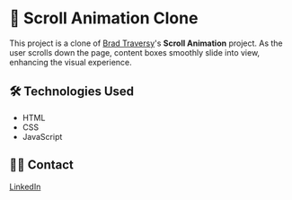 # 🚀 Scroll Animation Clone

This project is a clone of [Brad Traversy](https://github.com/bradtraversy)'s **Scroll Animation** project. As the user scrolls down the page, content boxes smoothly slide into view, enhancing the visual experience.

## 🛠️ Technologies Used

- HTML  
- CSS  
- JavaScript

## 👨‍💻 Contact

[LinkedIn](https://www.linkedin.com/in/hakan-cinar/)
